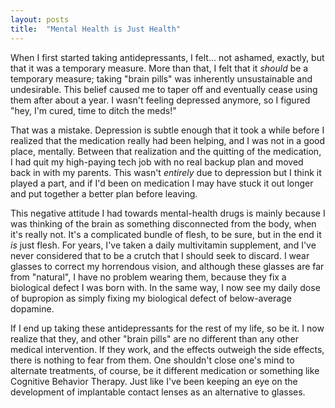 ```yaml
---
layout: posts
title:  "Mental Health is Just Health"
---
```


When I first started taking antidepressants, I felt… not ashamed, exactly, but that it was a temporary measure. More than that, I felt that it *should* be a temporary measure; taking "brain pills" was inherently unsustainable and undesirable. This belief caused me to taper off and eventually cease using them after about a year. I wasn't feeling depressed anymore, so I figured "hey, I'm cured, time to ditch the meds!" 

That was a mistake. Depression is subtle enough that it took a while before I realized that the medication really had been helping, and I was not in a good place, mentally. Between that realization and the quitting of the medication, I had quit my high-paying tech job with no real backup plan and moved back in with my parents. This wasn't *entirely* due to depression but I think it played a part, and if I'd been on medication I may have stuck it out longer and put together a better plan before leaving. 

This negative attitude I had towards mental-health drugs is mainly because I was thinking of the brain as something disconnected from the body, when it's really not. It's a complicated bundle of flesh, to be sure, but in the end it *is* just flesh. For years, I've taken a daily multivitamin supplement, and I've never considered that to be a crutch that I should seek to discard. I wear glasses to correct my horrendous vision, and although these glasses are far from "natural", I have no problem wearing them, because they fix a biological defect I was born with. In the same way, I now see my daily dose of bupropion as simply fixing my biological defect of below-average dopamine.

If I end up taking these antidepressants for the rest of my life, so be it. I now realize that they, and other "brain pills" are no different than any other medical intervention. If they work, and the effects outweigh the side effects, there is nothing to fear from them. One shouldn't close one's mind to alternate treatments, of course, be it different medication or something like Cognitive Behavior Therapy. Just like I've been keeping an eye on the development of implantable contact lenses as an alternative to glasses. 
